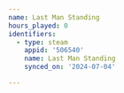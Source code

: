 ```yaml
---
name: Last Man Standing
hours_played: 0
identifiers:
  - type: steam
    appid: '506540'
    name: Last Man Standing
    synced_on: '2024-07-04'

---
```

